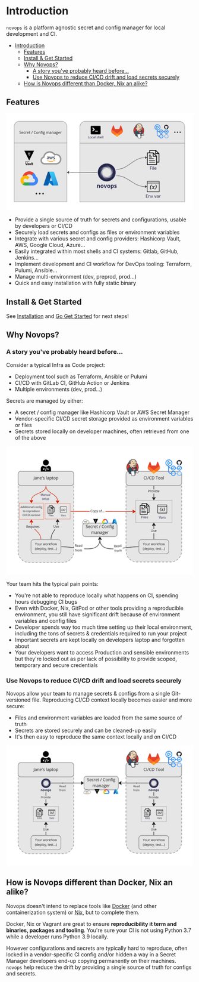 # Introduction

`novops` is a platform agnostic secret and config manager for local development and CI.

- [Introduction](#introduction)
  - [Features](#features)
  - [Install & Get Started](#install--get-started)
  - [Why Novops?](#why-novops)
    - [A story you've probably heard before...](#a-story-youve-probably-heard-before)
    - [Use Novops to reduce CI/CD drift and load secrets securely](#use-novops-to-reduce-cicd-drift-and-load-secrets-securely)
  - [How is Novops different than Docker, Nix an alike?](#how-is-novops-different-than-docker-nix-an-alike)

## Features

![novops-features](assets/novops-features.jpg)

- Provide a single source of truth for secrets and configurations, usable by developers or CI/CD
- Securely load secrets and configs as files or environment variables
- Integrate with various secret and config providers: Hashicorp Vault, AWS, Google Cloud, Azure...
- Easily integrated within most shells and CI systems: Gitlab, GitHub, Jenkins...
- Implement development and CI workflow for DevOps tooling: Terraform, Pulumi, Ansible...
- Manage multi-environment (dev, preprod, prod...)
- Quick and easy installation with fully static binary

## Install & Get Started

See [Installation](install.md) and [Go Get Started](getting-started.md) for next steps!

## Why Novops?

### A story you've probably heard before...

Consider a typical Infra as Code project:
- Deployment tool such as Terraform, Ansible or Pulumi
- CI/CD with GitLab CI, GitHub Action or Jenkins
- Multiple environments (dev, prod...)

Secrets are managed by either:
- A secret / config manager like Hashicorp Vault or AWS Secret Manager
- Vendor-specific CI/CD secret storage provided as environment variables or files
- Secrets stored locally on developer machines, often retrieved from one of the above

![novops-before](assets/novops-before.jpg)

Your team hits the typical pain points:

- You're not able to reproduce locally what happens on CI, spending hours debugging CI bugs
- Even with Docker, Nix, GitPod or other tools providing a reproducible environment, you still have significant drift because of environment variables and config files
- Developer spends way too much time setting up their local environment, including the tons of secrets & credentials required to run your project
- Important secrets are kept locally on developers laptop and forgotten about
- Your developers want to access Production and sensible environments but they're locked out as per lack of possibility to provide scoped, temporary and secure credentials

### Use Novops to reduce CI/CD drift and load secrets securely 

Novops allow your team to manage secrets & configs from a single Git-versioned file. Reproducing CI/CD context locally becomes easier and more secure:
- Files and environment variables are loaded from the same source of truth
- Secrets are stored securely and can be cleaned-up easily
- It's then easy to reproduce the same context locally and on CI/CD

![novops-after](assets/novops-after.jpg)

## How is Novops different than Docker, Nix an alike?

Novops doesn't intend to replace tools like [Docker](https://www.docker.com/) (and other containerization system) or [Nix](https://nixos.org/), but to complete them. 

Docker, Nix or Vagrant are great to ensure **reproducibility it term and binaries, packages and tooling**. You're sure your CI is not using Python 3.7 while a developer runs Python 3.9 locally. 

However configurations and secrets are typically hard to reproduce, often locked in a vendor-specific CI config and/or hidden a way in a Secret Manager developers end-up copying permanently on their machines. `novops` help reduce the drift by providing a single source of truth for configs and secrets. 